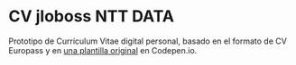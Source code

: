 # CV jloboss NTT DATA

Prototipo de Currículum Vitae digital personal, basado en el formato de CV Europass y en [una plantilla original](https://codepen.io/aja9104/pen/nzaZwW) en Codepen.io.

